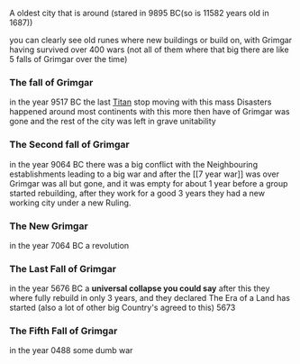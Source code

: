 A oldest city that is around (stared in 9895 BC(so is 11582 years old in 1687))

you can clearly see old runes where new buildings or build on,
with Grimgar having survived over 400 wars (not all of them where that big there are like 5 falls of Grimgar over the time)

### The fall of Grimgar
in the year 9517 BC the last [Titan](Titans) stop moving with this mass Disasters happened around most continents with this more then have of Grimgar was gone and the rest of the city was left in grave unitability 
### The Second fall of Grimgar
in the year 9064 BC there was a big conflict with the Neighbouring establishments leading to a big war and after the [[7 year war]] was over Grimgar was all but gone, and it was empty for about 1 year before a group started rebuilding, after they work for a good 3 years they had a new working city under a new Ruling.
### The New Grimgar
in the year 7064 BC a revolution 
### The Last Fall of Grimgar
in the year 5676 BC a **universal collapse you could say**
after this they where fully rebuild in only 3 years, and they declared The Era of a Land has started (also a lot of other big Country's agreed to this) 5673
### The Fifth Fall of Grimgar
in the year 0488
some dumb war 